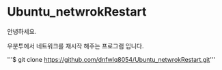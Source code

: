# Ubuntu_netwrokRestart

안녕하세요.

우분투에서 네트워크를 재시작 해주는 프로그램 입니다.


'''$ git clone https://github.com/dnfwlq8054/Ubuntu_netwrokRestart.git'''
